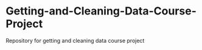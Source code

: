 Getting-and-Cleaning-Data-Course-Project
========================================

Repository for getting and cleaning data course project
